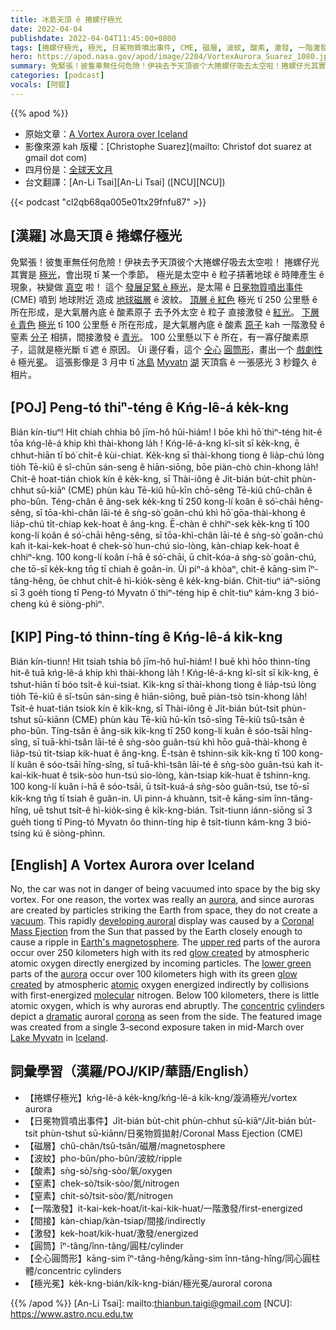 ```yaml
---
title: 冰島天頂 ê 捲螺仔極光
date: 2022-04-04
publishdate: 2022-04-04T11:45:00+0800
tags: [捲螺仔極光, 極光, 日冕物質噴出事件, CME, 磁層, 波紋, 酸素, 激發, 一階激發, 窒素, 仝心圓筒形, 一階激發, 極光冕]
hero: https://apod.nasa.gov/apod/image/2204/VortexAurora_Suarez_1080.jpg
summary: 免緊張！彼隻車無任何危險！伊袂去予天頂彼个大捲螺仔吸去太空啦！捲螺仔光其實是極光，會出現 tī 某一个季節。
categories: [podcast]
vocals: [阿錕]
---
```


{{% apod %}}

- 原始文章：[A Vortex Aurora over Iceland](https://apod.nasa.gov/apod/ap220404.html)
- 影像來源 kah 版權：[Christophe Suarez](mailto: Christof dot suarez at gmail dot com)
- 四月份是：[全球天文月](https://www.astronomerswithoutborders.org/programs/global-astronomy-month)
- 台文翻譯：[An-Li Tsai][An-Li Tsai] ([NCU][NCU])

{{< podcast "cl2qb68qa005e01tx29fnfu87" >}}

## [漢羅] 冰島天頂 ê 捲螺仔極光
免緊張！彼隻車無任何危險！伊袂去予天頂彼个大捲螺仔吸去太空啦！
捲螺仔光其實是 [極光][aurora 1]，會出現 tī 某一个季節。
極光是太空中 ê 粒子挵著地球 ê 時陣產生 ê 現象，袂變做 [真空][vacuum] 啦！
這个 [發展足緊 ê 極光][developing auroral]，是太陽 ê [日冕物質噴出事件][Coronal Mass Ejection] (CME) 噴到 地球附近 造成 [地球磁層][Earth's magnetosphere] ê 波紋。
[頂層 ê 紅色][upper red t] 極光 tī 250 公里懸 ê 所在形成，是大氣層內底 ê 酸素原子 去予外太空 ê 粒子 直接激發 ê [紅光][glow created r]。
[下層 ê 青色][lower green t] [極光][aurora 2] tī 100 公里懸 ê 所在形成，是大氣層內底 ê 酸素 [原子][atomic] kah 一階激發 ê 窒素 [分子][molecular] 相挵，間接激發 ê [青光][glow created g]。
100 公里懸以下 ê 所在，有一寡仔酸素原子，這就是極光斷 tī 遮 ê 原因。
Ùi 邊仔看，這个 [仝心][concentric] [圓筒形][cylinder]，畫出一个 [戲劇性][dramatic] ê 極光[冕][corona]。
這張影像是 3 月中 tī [冰島][Iceland] [Myvatn][Lake Myvat] [湖][n] 天頂翕 ê 一張感光 3 秒鐘久 ê 相片。


## [POJ] Peng-tó thiⁿ-téng ê Kńg-lê-á ke̍k-kng
Bián kín-tiuⁿ! Hit chiah chhia bô jīm-hô hûi-hiám!
I bōe khì hō͘ thiⁿ-téng hit-ê tōa kńg-lê-á khip khì thài-khong la̍h !
Kńg-lê-á-kng kî-si̍t sī ke̍k-kng, ē chhut-hiān tī bó͘ chi̍t-ê kùi-chiat.
Ke̍k-kng sī thài-khong tiong ê lia̍p-chú lòng tio̍h Tē-kiû ê sî-chūn sán-seng ê hiān-siōng, bōe piàn-chò chin-khong la̍h!
Chit-ê hoat-tián chiok kín ê ke̍k-kng, sī Thài-iông ê Ji̍t-bián bu̍t-chit phùn-chhut sū-kiāⁿ (CME) phùn kàu Tē-kiû hū-kīn chō-sêng Tē-kiû chû-chân ê pho-bûn.
Téng-chân ê âng-sek ke̍k-kng tī 250 kong-lí koân ê só͘-chāi hêng-sêng, sī tōa-khì-chân lāi-té ê sǹg-sò͘ goân-chú khì hō͘ gōa-thài-khong ê lia̍p-chú ti̍t-chiap kek-hoat ê âng-kng.
Ē-chàn ê chhiⁿ-sek ke̍k-kng tī 100 kong-lí koân ê só͘-chāi hêng-sêng, sī tōa-khì-chân lāi-té ê sǹg-sò͘ goân-chú kah it-kai-kek-hoat ê chek-sò͘ hun-chú sio-lòng, kàn-chiap kek-hoat ê chhiⁿ-kng.
100 kong-lí koân í-hā ê só͘-chāi, ū chi̍t-kóa-á sǹg-sò͘ goân-chú, che tō-sī ke̍k-kng tn̄g tī chiah ê goân-in.
Ùi piⁿ-á khòaⁿ, chit-ê kāng-sim îⁿ-tâng-hêng, ōe chhut chi̍t-ê hì-kio̍k-sèng ê ke̍k-kng-bián.
Chit-tiuⁿ iáⁿ-siōng sī 3 goe̍h tiong tī Peng-tó Myvatn ô͘ thiⁿ-téng hip ê chi̍t-tiuⁿ kám-kng 3 bió-cheng kú ê siòng-phìⁿ.

## [KIP] Ping-tó thinn-tíng ê Kńg-lê-á ki̍k-kng
Bián kín-tiunn! Hit tsiah tshia bô jīm-hô huî-hiám!
I buē khì hōo thinn-tíng hit-ê tuā kńg-lê-á khip khì thài-khong la̍h !
Kńg-lê-á-kng kî-si̍t sī ki̍k-kng, ē tshut-hiān tī bóo tsi̍t-ê kuì-tsiat.
Ki̍k-kng sī thài-khong tiong ê lia̍p-tsú lòng tio̍h Tē-kiû ê sî-tsūn sán-sing ê hiān-siōng, buē piàn-tsò tsin-khong la̍h!
Tsit-ê huat-tián tsiok kín ê ki̍k-kng, sī Thài-iông ê Ji̍t-bián bu̍t-tsit phùn-tshut sū-kiānn (CME) phùn kàu Tē-kiû hū-kīn tsō-sîng Tē-kiû tsû-tsân ê pho-bûn.
Tíng-tsân ê âng-sik ki̍k-kng tī 250 kong-lí kuân ê sóo-tsāi hîng-sîng, sī tuā-khì-tsân lāi-té ê sǹg-sòo guân-tsú khì hōo guā-thài-khong ê lia̍p-tsú ti̍t-tsiap kik-huat ê âng-kng.
Ē-tsàn ê tshinn-sik ki̍k-kng tī 100 kong-lí kuân ê sóo-tsāi hîng-sîng, sī tuā-khì-tsân lāi-té ê sǹg-sòo guân-tsú kah it-kai-kik-huat ê tsik-sòo hun-tsú sio-lòng, kàn-tsiap kik-huat ê tshinn-kng.
100 kong-lí kuân í-hā ê sóo-tsāi, ū tsi̍t-kuá-á sǹg-sòo guân-tsú, tse tō-sī ki̍k-kng tn̄g tī tsiah ê guân-in.
Uì pinn-á khuànn, tsit-ê kāng-sim înn-tâng-hîng, uē tshut tsi̍t-ê hì-kio̍k-sìng ê ki̍k-kng-bián.
Tsit-tiunn iánn-siōng sī 3 gue̍h tiong tī Ping-tó Myvatn ôo thinn-tíng hip ê tsi̍t-tiunn kám-kng 3 bió-tsing kú ê siòng-phìnn.

## [English] A Vortex Aurora over Iceland
No, the car was not in danger of being vacuumed into space by the big sky vortex.
For one reason, the vortex was really an [aurora][aurora 1], and since auroras are created by particles striking the Earth from space, they do not create a [vacuum][vacuum].
This rapidly [developing auroral][developing auroral] display was caused by a [Coronal Mass Ejection][Coronal Mass Ejection] from the Sun that passed by the Earth closely enough to cause a ripple in [Earth's magnetosphere][Earth's magnetosphere].
The [upper red][upper red e] parts of the aurora occur over 250 kilometers high with its red [glow created][glow created r] by atmospheric atomic oxygen directly energized by incoming particles.
The [lower green][lower green e] parts of the [aurora][aurora 2] occur over 100 kilometers high with its green [glow created][glow created g] by atmospheric [atomic][atomic] oxygen energized indirectly by collisions with first-energized [molecular][molecular] nitrogen.
Below 100 kilometers, there is little atomic oxygen, which is why auroras end abruptly.
The [concentric][concentric] [cylinder][cylinder]s depict a [dramatic][dramatic] auroral [corona][corona] as seen from the side.
The featured image was created from a single 3-second exposure taken in mid-March over [Lake Myvat][Lake Myvat][n][n] in [Iceland][Iceland].

## 詞彙學習（漢羅/POJ/KIP/華語/English）
- 【捲螺仔極光】kńg-lê-á ke̍k-kng/kńg-lê-á ki̍k-kng/漩渦極光/vortex aurora
- 【日冕物質噴出事件】Ji̍t-bián bu̍t-chit phùn-chhut sū-kiāⁿ/Ji̍t-bián bu̍t-tsit phùn-tshut sū-kiānn/日冕物質拋射/Coronal Mass Ejection (CME)
- 【磁層】chû-chân/tsû-tsân/磁層/magnetosphere
- 【波紋】pho-bûn/pho-bûn/波紋/ripple
- 【酸素】sǹg-sò͘/sǹg-sòo/氧/oxygen
- 【窒素】chek-sò͘/tsik-sòo/氮/nitrogen
- 【窒素】chit-sò͘/tsit-sòo/氮/nitrogen
- 【一階激發】it-kai-kek-hoat/it-kai-kik-huat/一階激發/first-energized
- 【間接】kàn-chiap/kàn-tsiap/間接/indirectly
- 【激發】kek-hoat/kik-huat/激發/energized
- 【圓筒】îⁿ-tâng/înn-tâng/圓柱/cylinder
- 【仝心圓筒形】kāng-sim îⁿ-tâng-hêng/kāng-sim înn-tâng-hîng/同心圓柱體/concentric cylinders
- 【極光冕】ke̍k-kng-bián/ki̍k-kng-bián/極光冕/auroral corona


{{% /apod %}}
[An-Li Tsai]: mailto:thianbun.taigi@gmail.com
[NCU]: https://www.astro.ncu.edu.tw

[copyright]: https://apod.nasa.gov/apod/fap/lib/about_apod.html#srapply

[aurora 1]:https://spaceplace.nasa.gov/aurora/en/
[vacuum]:https://www.nasa.gov/offices/setmo/facilities/thermal_vacuum_chamber_a
[developing auroral]:https://spaceweather.com/archive.php?view=1&day=20&month=03&year=2022
[Coronal Mass Ejection]:https://www.nasa.gov/content/goddard/what-is-a-coronal-mass-ejection
[Earth's magnetosphere]:https://www.nasa.gov/magnetosphere
[upper red e]:https://apod.nasa.gov/apod/ap220220.html
[upper red t]:https://apod.tw/daily/20220220/
[glow created r]:https://aurora.live/2020/04/aurora-borealis-colors-explained/
[lower green e]:https://apod.nasa.gov/apod/ap210114.html
[lower green t]:https://apod.tw/daily/20210114/
[aurora 2]:https://svs.gsfc.nasa.gov/4934
[glow created g]:https://en.wikipedia.org/wiki/Aurora#Colors_and_wavelengths_of_auroral_light
[atomic]:https://manoa.hawaii.edu/exploringourfluidearth/chemical/chemistry-and-seawater/atoms-and-molecules
[molecular]:https://en.wikipedia.org/wiki/Molecule
[concentric]:https://mathworld.wolfram.com/ConcentricCircles.html
[cylinder]:https://en.wikipedia.org/wiki/Cylinder
[dramatic]:https://img.huffingtonpost.com/asset/5bad12683c000032000b0e42.jpeg?ops=scalefit_720_noupscale
[corona]:https://apod.nasa.gov/apod/ap141014.html
[Lake Myvat]:https://youtu.be/kgQaU1of50Q
[n]:https://en.wikipedia.org/wiki/M%C3%BDvatn
[Iceland]:https://en.wikipedia.org/wiki/Iceland
